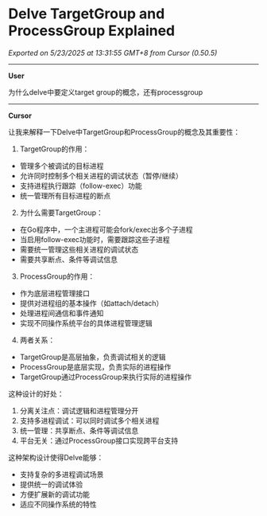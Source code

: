 # Delve TargetGroup and ProcessGroup Explained
_Exported on 5/23/2025 at 13:31:55 GMT+8 from Cursor (0.50.5)_

---

**User**

为什么delve中要定义target group的概念，还有processgroup

---

**Cursor**

让我来解释一下Delve中TargetGroup和ProcessGroup的概念及其重要性：

1. TargetGroup的作用：
- 管理多个被调试的目标进程
- 允许同时控制多个相关进程的调试状态（暂停/继续）
- 支持进程执行跟踪（follow-exec）功能
- 统一管理所有目标进程的断点

2. 为什么需要TargetGroup：
- 在Go程序中，一个主进程可能会fork/exec出多个子进程
- 当启用follow-exec功能时，需要跟踪这些子进程
- 需要统一管理这些相关进程的调试状态
- 需要共享断点、条件等调试信息

3. ProcessGroup的作用：
- 作为底层进程管理接口
- 提供对进程组的基本操作（如attach/detach）
- 处理进程间通信和事件通知
- 实现不同操作系统平台的具体进程管理逻辑

4. 两者关系：
- TargetGroup是高层抽象，负责调试相关的逻辑
- ProcessGroup是底层实现，负责实际的进程操作
- TargetGroup通过ProcessGroup来执行实际的进程操作

这种设计的好处：
1. 分离关注点：调试逻辑和进程管理分开
2. 支持多进程调试：可以同时调试多个相关进程
3. 统一管理：共享断点、条件等调试信息
4. 平台无关：通过ProcessGroup接口实现跨平台支持

这种架构设计使得Delve能够：
- 支持复杂的多进程调试场景
- 提供统一的调试体验
- 方便扩展新的调试功能
- 适应不同操作系统的特性

